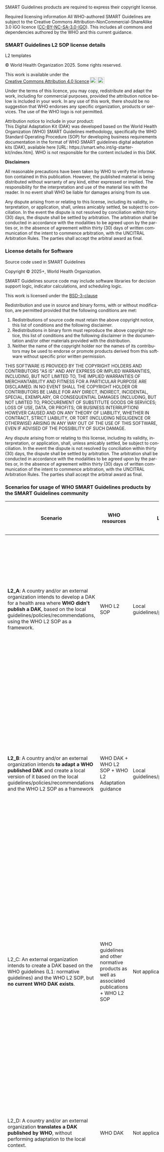 <div xmlns="http://www.w3.org/1999/xhtml"
     xmlns:xsi="http://www.w3.org/2001/XMLSchema-instance"
     xsi:schemaLocation="http://hl7.org/fhir ../../src-generated/schemas/fhir-single.xsd"
     xmlns:xi="http://www.w3.org/2001/XInclude"
     lang="en">

<p>SMART Guidelines products are required to express their copyright license.</p>


<div class="info-box must">
  <span class="info-title">Required licensing information</span>
All WHO-authored SMART Guidelines are subject to the Creative Commons Attribution-NonCommercial-ShareAlike 3.0 IGO licence (<a href ="https://creativecommons.org/licenses/by-nc-sa/3.0/igo/">CC-BY-NC-SA-3.0-IGO</a>). This includes all commons and dependencies authored by the WHO and this current guidance.
</div>


<h3>SMART Guidelines L2 SOP license details</h3>

<div class="info-box must">
  <span class="info-title">L2 templates</span>

<p> &copy; World Health Organization 2025. Some rights reserved.</p>

<p xmlns:cc="http://creativecommons.org/ns#" >This work is available under the <a href="https://creativecommons.org/licenses/by/4.0/?ref=chooser-v1" target="_blank" rel="license noopener noreferrer" style="display:inline-block;">Creative Commons Attribution 4.0 licence<img style="height:22px!important;margin-left:3px;vertical-align:text-bottom;" src="https://mirrors.creativecommons.org/presskit/icons/cc.svg?ref=chooser-v1" alt=""><img style="height:22px!important;margin-left:3px;vertical-align:text-bottom;" src="https://mirrors.creativecommons.org/presskit/icons/by.svg?ref=chooser-v1" alt=""></a></p>
<p>
Under the terms of this licence, you may copy, redistribute and adapt the work, including for commercial purposes, provided the attribution notice below is included in your work. In any use of this work, there should be no suggestion that WHO endorses any specific organization, products or services. The use of the WHO logo is not permitted.
</p>
<p>
Attribution notice to include in your product: <br>
This Digital Adaptation Kit (DAK) was developed based on the World Health Organization (WHO) SMART Guidelines methodology, specifically the WHO Standard Operating Procedure (SOP) for developing business requirements documentation in the format of WHO SMART guidelines digital adaptation kits (DAK), available here [URL: https://smart.who.int/ig-starter-kit/index.htm]. WHO is not responsible for the content included in this DAK.
</p>

<b>Disclaimers</b>

<p>
All reasonable precautions have been taken by WHO to verify the information contained in this publication. However, the published material is being distributed without warranty of any kind, either expressed or implied. The responsibility for the interpretation and use of the material lies with the reader. In no event shall WHO be liable for damages arising from its use.
</p>
<p>
Any dispute arising from or relating to this license, including its validity, interpretation, or application, shall, unless amicably settled, be subject to conciliation. In the event the dispute is not resolved by conciliation within thirty (30) days, the dispute shall be settled by arbitration. The arbitration shall be conducted in accordance with the modalities to be agreed upon by the parties or, in the absence of agreement within thirty (30) days of written communication of the intent to commence arbitration, with the UNCITRAL Arbitration Rules. The parties shall accept the arbitral award as final.

</p>
</div>

<h3>License details for Software</h3>


<div class="info-box must">
  <span class="info-title">Source code used in SMART Guidelines</span>

<p>Copyright &copy; 2025+, World Health Organization.</p>

<p>SMART Guidelines source code may include software libraries for decision support logic, indicator calculations, and scheduling logic.</p>


<p>This work is licensed under the <a href ="https://opensource.org/license/bsd-3-clause">BSD-3-clause</a></p>

<p>Redistribution and use in source and binary forms, with or without modification, are permitted provided that the following conditions are met:</p>
<ol>
<li>Redistributions of source code must retain the above copyright notice, this list of conditions and the following disclaimer.</li>

<li>Redistributions in binary form must reproduce the above copyright notice, this list of conditions and the following disclaimer in the documentation and/or other materials provided with the distribution.</li>

<li>Neither the name of the copyright holder nor the names of its contributors may be used to endorse or promote products derived from this software without specific prior written permission.</li>
</ol>
<p>THIS SOFTWARE IS PROVIDED BY THE COPYRIGHT HOLDERS AND CONTRIBUTORS "AS IS" AND ANY EXPRESS OR IMPLIED WARRANTIES, INCLUDING, BUT NOT LIMITED TO, THE IMPLIED WARRANTIES OF MERCHANTABILITY AND FITNESS FOR A PARTICULAR PURPOSE ARE DISCLAIMED. IN NO EVENT SHALL THE COPYRIGHT HOLDER OR CONTRIBUTORS BE LIABLE FOR ANY DIRECT, INDIRECT, INCIDENTAL, SPECIAL, EXEMPLARY, OR CONSEQUENTIAL DAMAGES (INCLUDING, BUT NOT LIMITED TO, PROCUREMENT OF SUBSTITUTE GOODS OR SERVICES; LOSS OF USE, DATA, OR PROFITS; OR BUSINESS INTERRUPTION) HOWEVER CAUSED AND ON ANY THEORY OF LIABILITY, WHETHER IN CONTRACT, STRICT LIABILITY, OR TORT (INCLUDING NEGLIGENCE OR OTHERWISE) ARISING IN ANY WAY OUT OF THE USE OF THIS SOFTWARE, EVEN IF ADVISED OF THE POSSIBILITY OF SUCH DAMAGE.
</p>

<p>Any dispute arising from or relating to this license, including its validity, interpretation, or application, shall, unless amicably settled, be subject to conciliation. In the event the dispute is not resolved by conciliation within thirty (30) days, the dispute shall be settled by arbitration. The arbitration shall be conducted in accordance with the modalities to be agreed upon by the parties or, in the absence of agreement within thirty (30) days of written communication of the intent to commence arbitration, with the UNCITRAL Arbitration Rules. The parties shall accept the arbitral award as final.</p>
</div>

</div>

### Scenarios for usage of WHO SMART Guidelines products by the SMART Guidelines community

| Scenario | WHO resources | Local resources | Output | Suggested disclaimer(s) to be added by the external entities using the WHO product(s) | Guidance to external entities on how to proceed | License to use |
| --- | --- | --- | --- | --- | --- | --- |
| **L2_A**: A country and/or an external organization intends to develop a DAK for a health area where **WHO didn't publish a DAK**, based on the local guidelines/policies/recommendations, using the WHO L2 SOP as a framework. | WHO L2 SOP | Local guidelines/policies/recommendations | Published L2 DAK for country context (e.g. diabetes DAK for Kenya) | Attribution notice to include in your product: "This Digital Adaptation Kit (DAK) was developed based on the World Health Organization (WHO) SMART Guidelines methodology, specifically the WHO Standard Operating Procedure (SOP) for developing business requirements documentation in the format of WHO SMART guidelines digital adaptation kits (DAK), available here _[URL: https://smart.who.int/ig-starter-kit/index.htm]_. WHO is not responsible for the content included in this DAK." | Not applicable | CC BY 4.0 |
| **L2_B**: A country and/or an external organization intends **to adapt a WHO published DAK** and create a local version of it based on the local guidelines/policies/recommendations and the WHO L2 SOP as a framework | WHO DAK + WHO L2 SOP + WHO L2 Adaptation guidance | Local guidelines/policies/recommendations | Published L2 DAK for country context (e.g. ANC DAK for Kenya) | Disclaimer to add: "This DAK is an adaptation of the WHO _[health domain abbreviation]_ DAK. The original English edition can be accessed here _[Handle URI to WHO DAK]_. This DAK was developed based on the World Health Organization (WHO) SMART Guidelines methodology, specifically the WHO Standard Operating Procedure (SOP) for developing business requirements documentation in the format of WHO SMART guidelines digital adaptation kits (DAK). This adaptation was not created by the World Health Organization (WHO). WHO is not responsible for the content or accuracy of this adaptation." | Preferred partner for adaptation/translation: MoH, CO, RO. | CC BY-NC-SA 3.0 IGO licence |
| L2_C: An external organization intends to create a DAK based on the WHO guidelines (L1: normative guidelines) and the WHO L2 SOP, but **no current WHO DAK exists**. | WHO guidelines and other normative products as well as associated publications + WHO L2 SOP | Not applicable | Published WHO L2 DAK, based on WHO recommendations, for global context (e.g. WHO diabetes L2 DAK) | Attribution notice to include in your product: "This Digital Adaptation Kit (DAK) was developed based on the World Health Organization (WHO) SMART Guidelines methodology, specifically the WHO Standard Operating Procedure (SOP) for developing business requirements documentation in the format of WHO SMART guidelines digital adaptation kits (DAK), available here _[URL: https://smart.who.int/ig-starter-kit/index.htm]_. WHO is not responsible for the content included in this DAK." | WHO guidelines are published under the CC BY NC-SA 3.0 IGO licence which means that a user can adapt and/or translate the guideline for non-commercial use as long as they share their guideline under the same or similar terms. If the planned use is non-commercial, then the organization/entity should contact WHO to establish the modality of collaboration. The development of a DAK using solely the WHO guidelines and other normative products as well as associated publications (including WHO normative guidance, WHO normative products, WHO guidance and their normative statements) should be performed in partnership with WHO. | CC BY-NC-SA 3.0 IGO |
| L2_D: A country and/or an external organization **translates a DAK published by WHO**, without performing adaptation to the local context. | WHO DAK | Not applicable | Translated WHO L2 DAK (e.g. Immunization DAK translated to Portuguese) | Disclaimer to add: "This translation was not created by the World Health Organization (WHO). WHO is not responsible for the content or accuracy of this translation. The original English edition shall be the binding and authentic edition." | WHO DAKs are published under the CC BY NC-SA 3.0 IGO licence which means that a user can adapt and/or translate the guideline for non-commercial use as long as they share their guideline under the same or similar terms. Where possible, WHO works with preferred partners for translation and adaptation. | CC BY-NC-SA 3.0 IGO |
| L3_A: A country and/or an external organization intends to create **a local L3 (FHIR IG) based on a local DAK and the WHO L3 SOP**. There is no L2 and no L3 developed and published by WHO for the health area. | WHO L3 SOP | Local DAK | Published L3 for country context (e.g. diabetes L3 for Kenya based on diabetes L2 DAK for Kenya) | Attribution notice to include in your product: "This implementation guide (IG) was developed based on the World Health Organization (WHO) SMART Guidelines methodology, specifically the WHO Standard Operating Procedure (SOP) for developing L3 FHIR Implementation Guide, available here _[URL: https://smart.who.int/ig-starter-kit/index.htm]_. WHO is not responsible for the content included in this IG." | Implementation Guide (IG) is licensed under the 3-clause Berkeley BSD licence. | BSD-3-Clause |
| L3_B: A country and/or an external organization **intends to create a L3 (FHIR IG) based on a WHO DAK and the WHO L3 SOP**, but for localized implementation. There is no L3 developed and published by WHO for the health area, but there is a WHO DAK. | WHO DAK + WHO L3 SOP | Local guidelines/policies/recommendations | Published L3 for country context (e.g. TB L3 for Kenya based on WHO TB DAK) | Attribution notice to include in your product: "This implementation guide (IG) was developed based on the World Health Organization (WHO) SMART Guidelines methodology, specifically the WHO Standard Operating Procedure (SOP) for developing L3 FHIR Implementation Guide, available here _[URL: https://smart.who.int/ig-starter-kit/index.htm]_. WHO is not responsible for the content included in this IG." | WHO DAK under CC BY NC-SA 3.0 IGO <br> WHO DAK SOP under CC BY 4.0 <br> Implementation Guide (IG) licensed under 3-clause BSD licence. | BSD-3-Clause |
| L3_C: An external organization **intends to adapt a WHO IG and create a local version** of it based on the local guidelines/policies/recommendations and the WHO L3 SOP as a framework. | WHO IG + WHO L3 SOP | Local guidelines/policies/recommendations | Published L3 for country context (e.g. HIV L3 for Kenya based on WHO HIV L3 IG) | Attribution notice to include in your product: "This implementation guide (IG) was developed based on the World Health Organization (WHO) SMART Guidelines methodology, specifically the WHO Standard Operating Procedure (SOP) for developing L3 FHIR Implementation Guide, available here _[URL: https://smart.who.int/ig-starter-kit/index.htm]_. WHO is not responsible for the content included in this IG. This IG is an adaptation of the WHO _[health domain abbreviation]_ IG and the original WHO IG can be accessed here _[Handle URI to WHO IG]_. WHO is not responsible for the content or accuracy of this adaptation." | Implementation Guide (IG) licensed under 3-clause BSD licence. | BSD-3-Clause |
| L3_D: An external organization **uses the WHO L3 SOP to create an IG based on a published WHO DAK** (TB L3 based on WHO TB DAK) | WHO DAK + WHO L3 SOP | Not applicable | Published WHO L3 IG for global context | Not applicable | The organization/entity should contact WHO to establish the modality of collaboration. | BSD-3-Clause |
